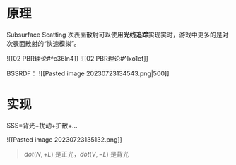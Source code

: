 # 原理
Subsurface Scatting
次表面散射可以使用**光线追踪**实现实时，游戏中更多的是对次表面散射的“快速模拟”。

![[02 PBR理论#^c36ln4]]
![[02 PBR理论#^lxo1ef]]

BSSRDF：
![[Pasted image 20230723134543.png|500]]


# 实现
SSS=背光+扰动+扩散+...

![[Pasted image 20230723135132.png]]
> $dot (N,+L)$ 是正光，$dot (V,-L)$ 是背光

